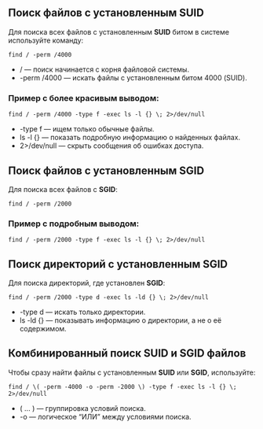 ## **Поиск файлов с установленным SUID**

Для поиска всех файлов с установленным **SUID** битом в системе используйте команду:
```
find / -perm /4000
```
- / — поиск начинается с корня файловой системы.
- -perm /4000 — искать файлы с установленным битом 4000 (SUID).

### **Пример с более красивым выводом:**
```
find / -perm /4000 -type f -exec ls -l {} \; 2>/dev/null
```
- -type f — ищем только обычные файлы.
- ls -l {} — показать подробную информацию о найденных файлах.
- 2>/dev/null — скрыть сообщения об ошибках доступа.

## **Поиск файлов с установленным SGID**

Для поиска всех файлов с **SGID**:
```
find / -perm /2000
```
### **Пример с подробным выводом:**
```
find / -perm /2000 -type f -exec ls -l {} \; 2>/dev/null
```

## **Поиск директорий с установленным SGID**

Для поиска директорий, где установлен **SGID**:
```
find / -perm /2000 -type d -exec ls -ld {} \; 2>/dev/null
```
- -type d — искать только директории.
- ls -ld {} — показывать информацию о директории, а не о её содержимом.

## **Комбинированный поиск SUID и SGID файлов**
Чтобы сразу найти файлы с установленным **SUID** или **SGID**, используйте:
```
find / \( -perm -4000 -o -perm -2000 \) -type f -exec ls -l {} \; 2>/dev/null
```
- \( ... \) — группировка условий поиска.
- -o — логическое “ИЛИ” между условиями поиска.
